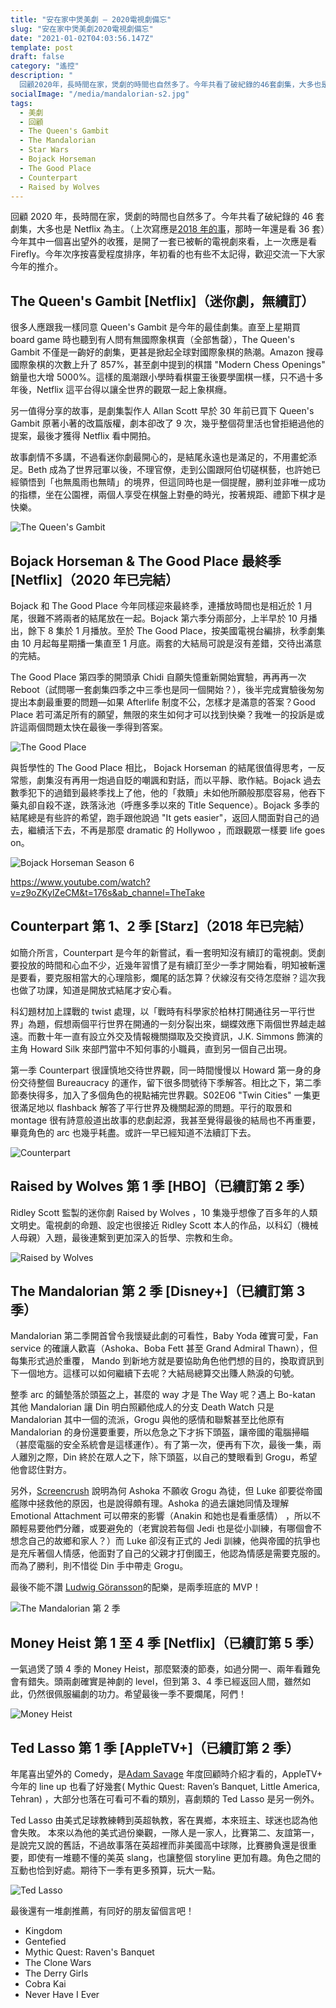```yaml
---
title: "安在家中煲美劇 — 2020電視劇備忘"
slug: "安在家中煲美劇2020電視劇備忘"
date: "2021-01-02T04:03:56.147Z"
template: post
draft: false
category: "遙控"
description: "
  回顧2020年，長時間在家，煲劇的時間也自然多了。今年共看了破紀錄的46套劇集，大多也是Netflix為主。今年其中一個喜出望外的收獲，是開了一套已被斬的電視劇來看，上一次應是看 Firefly。今年次序按喜愛程度排序，年初看的也有些不太記得，歡迎交流一下大家今年的推介。"
socialImage: "/media/mandalorian-s2.jpg"
tags:
  - 美劇
  - 回顧
  - The Queen's Gambit
  - The Mandalorian
  - Star Wars
  - Bojack Horseman
  - The Good Place
  - Counterpart
  - Raised by Wolves
---
```


回顧 2020 年，長時間在家，煲劇的時間也自然多了。今年共看了破紀錄的 46 套劇集，大多也是 Netflix 為主。（上次寫應是[2018 年的事](https://notesofsamuel-develop.gtsb.io/posts/%E5%96%94%E6%99%82%E9%96%93%E5%8E%BB%E4%BA%86%E5%93%AA%E8%A3%A1-2017%E5%B9%B4%E7%BE%8E%E5%8A%87%E5%82%99%E5%BF%98)，那時一年還是看 36 套）今年其中一個喜出望外的收獲，是開了一套已被斬的電視劇來看，上一次應是看 Firefly。今年次序按喜愛程度排序，年初看的也有些不太記得，歡迎交流一下大家今年的推介。

## The Queen's Gambit [Netflix]（迷你劇，無續訂）

很多人應跟我一樣同意 Queen's Gambit 是今年的最佳劇集。直至上星期買 board game 時也聽到有人問有無國際象棋賣（全部售罄），The Queen's Gambit 不僅是一齣好的劇集，更甚是掀起全球對國際象棋的熱潮。Amazon 搜尋國際象棋的次數上升了 857%，甚至劇中提到的棋譜 "Modern Chess Openings" 銷量也大增 5000%。這樣的風潮跟小學時看棋靈王後要學圍棋一樣，只不過十多年後，Netflix 這平台得以讓全世界的觀眾一起上象棋癮。

另一值得分享的故事，是劇集製作人 Allan Scott 早於 30 年前已買下 Queen's Gambit 原著小著的改篇版權，劇本卻改了 9 次，幾乎整個荷里活也曾拒絕過他的提案，最後才獲得 Netflix 看中開拍。

故事劇情不多講，不過看迷你劇最開心的，是結尾永遠也是滿足的，不用畫蛇添足。Beth 成為了世界冠軍以後，不理官僚，走到公園跟阿伯切磋棋藝，也許她已經領悟到「也無風雨也無晴」的境界，但這同時也是一個提醒，勝利並非唯一成功的指標，坐在公園裡，兩個人享受在棋盤上對壘的時光，按著規距、禮節下棋才是快樂。

![The Queen's Gambit](/media/queens-gambit.jpg)

## Bojack Horseman & The Good Place 最終季 [Netflix]（2020 年已完結）

Bojack 和 The Good Place 今年同樣迎來最終季，連播放時間也是相近於 1 月尾，很難不將兩者的結尾放在一起。Bojack 第六季分兩部分，上半早於 10 月播出，餘下 8 集於 1 月播放。至於 The Good Place，按美國電視台編排，秋季劇集由 10 月起每星期播一集直至 1 月底。兩套的大結局可說是沒有差錯，交待出滿意的完結。

The Good Place 第四季的開頭承 Chidi 自願失憶重新開始實驗，再再再一次 Reboot（試問哪一套劇集四季之中三季也是同一個開始？），後半完成實驗後匆匆提出本劇最重要的問題—如果 Afterlife 制度不公，怎樣才是滿意的答案？Good Place 若可滿足所有的願望，無限的來生如何才可以找到快樂？我唯一的投訴是或許這兩個問題太快在最後一季得到答案。

![The Good Place](/media/the-good-place-finale.png)

與哲學性的 The Good Place 相比， Bojack Horseman 的結尾很值得思考，一反常態，劇集沒有再用一炮過自貶的嘲諷和對話，而以平靜、歌作結。Bojack 過去數季犯下的過錯到最終季找上了他，他的「救贖」未如他所願般那麼容易，他吞下藥丸卻自殺不遂，跌落泳池（呼應多季以來的 Title Sequence）。Bojack 多季的結尾總是有些許的希望，跑手跟他說過 "It gets easier"，返回人間面對自己的過去，繼續活下去，不再是那麼 dramatic 的 Hollywoo ，而跟觀眾一樣要 life goes on。

![Bojack Horseman Season 6](/media/bojack-s6-finale.png)

https://www.youtube.com/watch?v=z9oZKylZeCM&t=176s&ab_channel=TheTake

## Counterpart 第 1、2 季 [Starz]（2018 年已完結）

如簡介所言，Counterpart 是今年的新嘗試，看一套明知沒有續訂的電視劇。煲劇要投放的時間和心血不少，近幾年習慣了是有續訂至少一季才開始看，明知被斬還是要看，要克服相當大的心理陰影，爛尾的話怎算？伏線沒有交待怎麼辦？這次我也做了功課，知道是開放式結尾才安心看。

科幻題材加上諜戰的 twist 處理，以「戰時有科學家於柏林打開通往另一平行世界」為題，假想兩個平行世界在開通的一刻分裂出來，蝴蝶效應下兩個世界越走越遠。而數十年一直有設立外交及情報機關擷取及交換資訊，J.K. Simmons 飾演的主角 Howard Silk 來部門當中不知何事的小職員，直到另一個自己出現。

第一季 Counterpart 很謹慎地交待世界觀，同一時間慢慢以 Howard 第一身的身份交待整個 Bureaucracy 的運作，留下很多問號待下季解答。相比之下，第二季節奏快得多，加入了多個角色的視點補完世界觀。S02E06 "Twin Cities" 一集更很滿足地以 flashback 解答了平行世界及機關起源的問題。平行的取景和 montage 很有詩意般道出故事的悲劇起源，我甚至覺得最後的結局也不再重要，畢竟角色的 arc 也幾乎耗盡。或許一早已經知道不法續訂下去。

![Counterpart](/media/counterpart.jpg)

## Raised by Wolves 第 1 季 [HBO]（已續訂第 2 季）

Ridley Scott 監製的迷你劇 Raised by Wolves ，10 集幾乎想像了百多年的人類文明史。電視劇的命題、設定也很接近 Ridley Scott 本人的作品，以科幻（機械人母親）入題，最後連繫到更加深入的哲學、宗教和生命。

![Raised by Wolves](/media/raised-by-wolves.jpg)

## The Mandalorian 第 2 季 [Disney+]（已續訂第 3 季）

Mandalorian 第二季開首曾令我懷疑此劇的可看性，Baby Yoda 確實可愛，Fan service 的確讓人歡喜（Ashoka、Boba Fett 甚至 Grand Admiral Thawn），但每集形式過於重覆， Mando 到新地方就是要協助角色他們想的目的，換取資訊到下一個地方。這樣可以如何繼續下去呢？大結局總算交出賺人熱淚的句號。

整季 arc 的鋪墊落於頭盔之上，甚麼的 way 才是 The Way 呢？遇上 Bo-katan 其他 Mandalorian 讓 Din 明白照顧他成人的分支 Death Watch 只是 Mandalorian 其中一個的流派，Grogu 與他的感情和聯繫甚至比他原有 Mandalorian 的身份還要重要，所以危急之下才拆下頭盔，讓帝國的電腦掃瞄（甚麼電腦的安全系統會是這樣運作）。有了第一次，便再有下次，最後一集，兩人離別之際，Din 終於在眾人之下，除下頭盔，以自己的雙眼看到 Grogu，希望他會認住對方。

另外，[Screencrush](https://www.youtube.com/watch?v=BsAxgypgjrs) 說明為何 Ashoka 不願收 Grogu 為徒，但 Luke 卻要從帝國艦隊中拯救他的原因，也是說得頗有理。Ashoka 的過去讓她同情及理解 Emotional Attachment 可以帶來的影響（Anakin 和她也是看重感情） ，所以不願輕易要他們分離，或要避免的（老實說若每個 Jedi 也是從小訓練，有哪個會不想念自己的故鄉和家人？）而 Luke 卻沒有正式的 Jedi 訓練，他與帝國的抗爭也是充斥著個人情感，他面對了自己的父親才打倒國王，他認為情感是需要克服的。而為了勝利，則不惜從 Din 手中帶走 Grogu。

最後不能不讚 [Ludwig Göransson](https://www.youtube.com/watch?v=aQIcZbzr9Wk&ab_channel=Variety)的配樂，是兩季班底的 MVP！

![The Mandalorian 第 2 季](/media/mandalorian-s2.jpg)

## Money Heist 第 1 至 4 季 [Netflix]（已續訂第 5 季）

一氣過煲了頭 4 季的 Money Heist，那麼緊湊的節奏，如過分開一、兩年看難免會有錯失。頭兩劇確實是神劇的 level，但到第 3、4 季已經返回人間，雖然如此，仍然很佩服編劇的功力。希望最後一季不要爛尾，阿們！

![Money Heist](/media/money-heist-1.jpg)

## Ted Lasso 第 1 季 [AppleTV+]（已續訂第 2 季）

年尾喜出望外的 Comedy，是[Adam Savage](https://www.youtube.com/watch?v=cJ0WE4JkROA) 年度回顧時介紹才看的，AppleTV+ 今年的 line up 也看了好幾套( Mythic Quest: Raven’s Banquet, Little America, Tehran) ，大部分也落在可看可不看的類別，喜劇類的 Ted Lasso 是另一例外。

Ted Lasso 由美式足球教練轉到英超執教，客在異鄉，本來班主、球迷也認為他會失敗。
本來以為他的美式過份樂觀，一隊人是一家人，比賽第二、友誼第一，是說完又說的舊話，不過故事落在英超裡而非美國高中球隊，比賽勝負還是很重要，即使有一堆聽不懂的美英 slang，也讓整個 storyline 更加有趣。角色之間的互動也恰到好處。期待下一季有更多預算，玩大一點。

![Ted Lasso](/media/ted-lasso.png)

最後還有一堆劇推薦，有同好的朋友留個言吧！

- Kingdom
- Gentefied
- Mythic Quest: Raven's Banquet
- The Clone Wars
- The Derry Girls
- Cobra Kai
- Never Have I Ever
